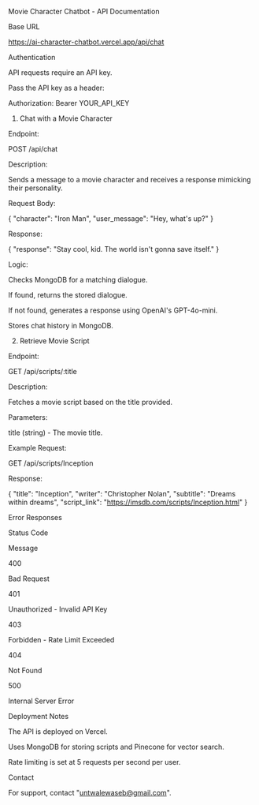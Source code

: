 Movie Character Chatbot - API Documentation

Base URL

https://ai-character-chatbot.vercel.app/api/chat

Authentication

API requests require an API key.

Pass the API key as a header:

Authorization: Bearer YOUR_API_KEY

1. Chat with a Movie Character

Endpoint:

POST /api/chat

Description:

Sends a message to a movie character and receives a response mimicking their personality.

Request Body:

{
  "character": "Iron Man",
  "user_message": "Hey, what's up?"
}

Response:

{
  "response": "Stay cool, kid. The world isn't gonna save itself."
}

Logic:

Checks MongoDB for a matching dialogue.

If found, returns the stored dialogue.

If not found, generates a response using OpenAI's GPT-4o-mini.

Stores chat history in MongoDB.

2. Retrieve Movie Script

Endpoint:

GET /api/scripts/:title

Description:

Fetches a movie script based on the title provided.

Parameters:

title (string) - The movie title.

Example Request:

GET /api/scripts/Inception

Response:

{
  "title": "Inception",
  "writer": "Christopher Nolan",
  "subtitle": "Dreams within dreams",
  "script_link": "https://imsdb.com/scripts/Inception.html"
}



Error Responses

Status Code

Message

400

Bad Request

401

Unauthorized - Invalid API Key

403

Forbidden - Rate Limit Exceeded

404

Not Found

500

Internal Server Error

Deployment Notes

The API is deployed on Vercel.

Uses MongoDB for storing scripts and Pinecone for vector search.

Rate limiting is set at 5 requests per second per user.

Contact

For support, contact "untwalewaseb@gmail.com".

